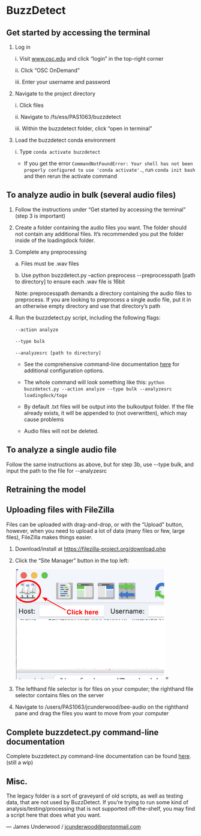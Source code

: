 # BuzzDetect

## Get started by accessing the terminal
1. Log in

    i. Visit www.osc.edu and click “login” in the top-right corner

   ii. Click “OSC OnDemand”
   
   iii. Enter your username and password

2. Navigate to the project directory

   i. Click files
   
   ii. Navigate to /fs/ess/PAS1063/buzzdetect
   
   iii. Within the buzzdetect folder, click “open in terminal”

3. Load the buzzdetect conda environment
   
   i. Type `conda activate buzzdetect`

   - If you get the error `CommandNotFoundError: Your shell has not been properly configured to use 'conda activate'.`, run `conda init bash` and then rerun the activate command

## To analyze audio in bulk (several audio files)

1. Follow the instructions under “Get started by accessing the terminal” (step 3 is important)
2. Create a folder containing the audio files you want. The folder should not contain any additional files. It’s recommended you put the folder inside of the loadingdock folder.
3. Complete any preprocessing

    a. Files must be .wav files
   
    b. Use python buzzdetect.py –action preprocess --preprocesspath [path to directory] to ensure each .wav file is 16bit
   
   Note: preprocesspath demands a directory containing the audio files to preprocess. If you are looking to preprocess a single audio file, put it in an otherwise empty directory and use that directory’s path
4. Run the buzzdetect.py script, including the following flags:

    `--action analyze`
   
    `--type bulk`
   
    `--analyzesrc [path to directory]`

    - See the comprehensive command-line documentation [here](https://github.com/OSU-Bee-Lab/BuzzDetect/blob/main/documentation_CLI.md) for additional configuration options.

    - The whole command will look something like this: `python buzzdetect.py --action analyze --type bulk --analyzesrc loadingdock/togo`
   
    - By default .txt files will be output into the bulkoutput folder. If the file already exists, it will be appended to (not overwritten), which may cause problems

    - Audio files will not be deleted.

## To analyze a single audio file

Follow the same instructions as above, but for step 3b, use --type bulk, and input the path to the file for --analyzesrc

## Retraining the model

## Uploading files with FileZilla
Files can be uploaded with drag-and-drop, or with the “Upload” button, however, when you need to upload a lot of data (many files or few, large files), FileZilla makes things easier.

1. Download/install at https://filezilla-project.org/download.php
2. Click the “Site Manager” button in the top left:

    <img src="filezilla_sitemanager.png" width="400">=
3. The lefthand file selector is for files on your computer; the righthand file selector contains files on the server
4. Navigate to /users/PAS1063/jcunderwood/bee-audio on the righthand pane and drag the files you want to move from your computer

## Complete buzzdetect.py command-line documentation
Complete buzzdetect.py command-line documentation can be found [here](https://github.com/OSU-Bee-Lab/BuzzDetect/blob/main/documentation_CLI.md). (still a wip) 

## Misc.
The legacy folder is a sort of graveyard of old scripts, as well as testing data, that are not used by BuzzDetect. If you’re trying to run some kind of analysis/testing/processing that is not supported off-the-shelf, you may find a script here that does what you want.


— James Underwood / jcunderwood@protonmail.com
